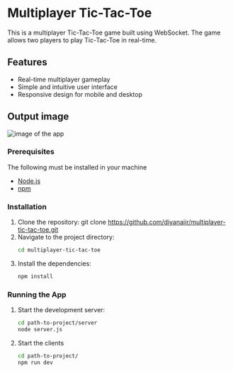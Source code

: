 # Multiplayer Tic-Tac-Toe

This is a multiplayer Tic-Tac-Toe game built using WebSocket. The game allows two players to play Tic-Tac-Toe in real-time.

## Features

- Real-time multiplayer gameplay
- Simple and intuitive user interface
- Responsive design for mobile and desktop

## Output image

![image of the app](tic-tac-toe-image.png)

### Prerequisites

The following must be installed in your machine

- [Node.js](https://nodejs.org/)
- [npm](https://www.npmjs.com/)

### Installation

1. Clone the repository:
   git clone https://github.com/diyanaiir/multiplayer-tic-tac-toe.git
2. Navigate to the project directory:
   ```sh
   cd multiplayer-tic-tac-toe
   ```
3. Install the dependencies:
   ```sh
   npm install
   ```

### Running the App

1. Start the development server:
   ```sh
   cd path-to-project/server
   node server.js
   ```
2. Start the clients
   ```sh
   cd path-to-project/
   npm run dev
   ```
